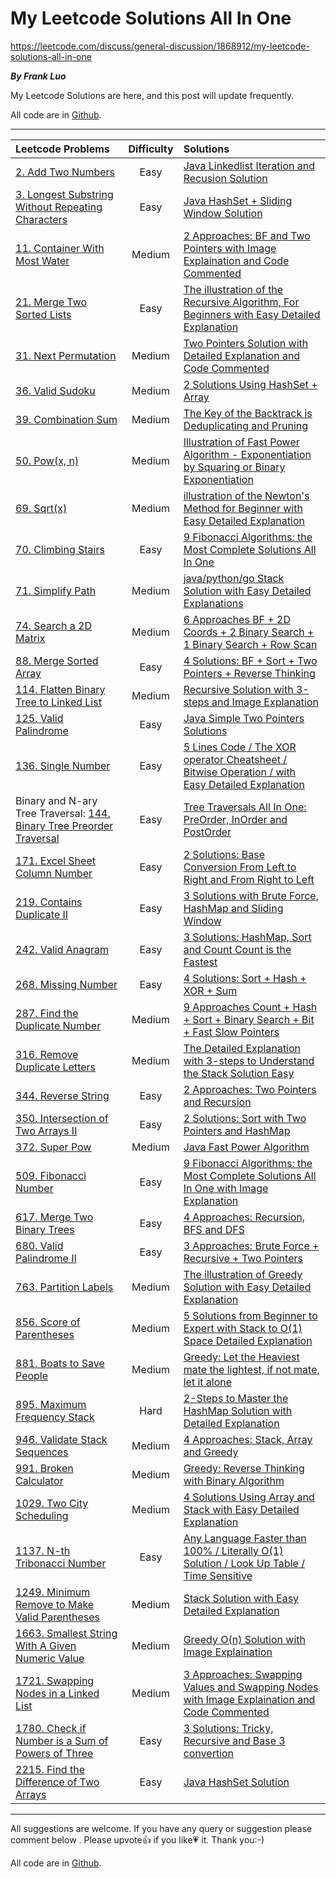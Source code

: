 # My Leetcode Solutions All In One

https://leetcode.com/discuss/general-discussion/1868912/my-leetcode-solutions-all-in-one

***By Frank Luo***

My Leetcode Solutions are here, and this post will update frequently.

All code are in [Github](https://github.com/longluo/leetcode).

--------------------------

|	   Leetcode Problems      |   Difficulty   |      Solutions      |
|      :-----               |   :----:   |      :----      |
| [2. Add Two Numbers](https://leetcode.com/problems/add-two-numbers/) | Easy | [Java Linkedlist Iteration and Recusion Solution](https://leetcode.com/problems/add-two-numbers/discuss/1867007/java-linkedlist-iteration-and-recusion-solution) |
| [3. Longest Substring Without Repeating Characters](https://leetcode.com/problems/longest-substring-without-repeating-characters) | Easy | [Java HashSet + Sliding Window Solution](https://leetcode.com/problems/longest-substring-without-repeating-characters/discuss/1869971/java-using-hashset-and-sliding-window) |
| [11. Container With Most Water](https://leetcode.com/problems/container-with-most-water/) | Medium | [2 Approaches: BF and Two Pointers with Image Explaination and Code Commented](https://leetcode.com/problems/container-with-most-water/discuss/1915231/java-2-approaches-bf-and-two-pointers-with-image-explaination-code-commented) |
| [21. Merge Two Sorted Lists](https://leetcode.com/problems/merge-two-sorted-lists/) | Easy | [The illustration of the Recursive Algorithm, For Beginners with Easy Detailed Explanation](https://leetcode.com/problems/merge-two-sorted-lists/discuss/1857613/the-illustration-of-the-recursive-algorithm-for-beginners-easy-detailed-explanation) | 
| [31. Next Permutation](https://leetcode.com/problems/next-permutation/) | Medium | [Two Pointers Solution with Detailed Explanation and Code Commented](https://leetcode.com/problems/next-permutation/discuss/1908463/Java-Two-Pointers-Solution-with-Detailed-Explanation-or-Code-Commented) |
| [36. Valid Sudoku](https://leetcode.com/problems/valid-sudoku/) | Medium | [2 Solutions Using HashSet + Array](https://leetcode.com/problems/valid-sudoku/discuss/1875140/Java-2-Solutions-Using-HashSet-%2B-Array) |
| [39. Combination Sum](https://leetcode.com/problems/combination-sum) | Medium | [The Key of the Backtrack is Deduplicating and Pruning](https://leetcode.com/problems/combination-sum/discuss/1881839/the-key-of-the-backtrack-is-deduplicating-and-pruning) |
| [50. Pow(x, n)](https://leetcode.com/problems/powx-n/) | Medium | [Illustration of Fast Power Algorithm - Exponentiation by Squaring or Binary Exponentiation](https://leetcode.com/problems/powx-n/discuss/1869646/Illustration-of-Fast-Power-Algorithm-Exponentiation-by-Squaring-or-Binary-Exponentiation) |
| [69. Sqrt(x)](https://leetcode.com/problems/sqrtx) | Medium | [illustration of the Newton's Method for Beginner with Easy Detailed Explanation](https://leetcode.com/problems/sqrtx/discuss/1867232/illustration-of-the-newtons-method-for-beginner-easy-detailed-explanation) |
| [70. Climbing Stairs](https://leetcode.com/problems/climbing-stairs) | Easy | [9 Fibonacci Algorithms: the Most Complete Solutions All In One](https://leetcode.com/problems/climbing-stairs/discuss/1851337/9-fibonacci-algorithms-the-most-complete-solutions-all-in-one-graphical-easy-to-understand) |
| [71. Simplify Path](https://leetcode.com/problems/simplify-path) | Medium | [java/python/go  Stack Solution with Easy Detailed Explanations](https://leetcode.com/problems/simplify-path/discuss/1848608/javapythongo-solution-using-stack-with-easy-detailed-explanations) |
| [74. Search a 2D Matrix](https://leetcode.com/problems/search-a-2d-matrix/) | Medium |  [6 Approaches BF + 2D Coords + 2 Binary Search + 1 Binary Search + Row Scan](https://leetcode.com/problems/search-a-2d-matrix/discuss/1895889/java-6-approaches-bf-2d-coords-2-binary-search-1-binary-search-row-scan) |
| [88. Merge Sorted Array](https://leetcode.com/problems/merge-sorted-array/) | Easy | [4 Solutions: BF + Sort + Two Pointers + Reverse Thinking](https://leetcode.com/problems/merge-sorted-array/discuss/1876524/java-4-solutions-bf-sort-two-pointers-best) |
| [114. Flatten Binary Tree to Linked List](https://leetcode.com/problems/flatten-binary-tree-to-linked-list) | Medium | [Recursive Solution with 3-steps and Image Explanation](https://leetcode.com/problems/flatten-binary-tree-to-linked-list/discuss/1884701/illustration-of-recursive-approach-with-3-steps-easy-to-understand-0-ms-10000) |
| [125. Valid Palindrome](https://leetcode.com/problems/valid-palindrome/) | Easy | [Java Simple Two Pointers Solutions](https://leetcode.com/problems/valid-palindrome/discuss/1873749/java-simple-brute-forcetwo-pointers-solutions) |
| [136. Single Number](https://leetcode.com/problems/single-number) | Easy | [5 Lines Code / The XOR operator Cheatsheet / Bitwise Operation / with Easy Detailed Explanation](https://leetcode.com/problems/single-number/discuss/1854878/5-lines-code-the-xor-operator-cheatsheet-bitwise-operation-with-easy-detailed-explanation) |
| Binary and N-ary Tree Traversal: [144. Binary Tree Preorder Traversal](https://leetcode.com/problems/binary-tree-preorder-traversal/) | Easy | [Tree Traversals All In One: PreOrder, InOrder and PostOrder](https://leetcode.com/problems/binary-tree-inorder-traversal/discuss/1860290/tree-traversals-preorder-inorder-and-postorder-algorithms-all-in-one) |
| [171. Excel Sheet Column Number](https://leetcode.com/problems/excel-sheet-column-number/) | Easy | [2 Solutions: Base Conversion From Left to Right and From Right to Left](https://leetcode.com/problems/excel-sheet-column-number/discuss/1865439/2-solutions-base-conversion-left-to-right-and-right-to-left) |
| [219. Contains Duplicate II](https://leetcode.com/problems/contains-duplicate-ii) | Easy | [3 Solutions with Brute Force, HashMap and Sliding Window](https://leetcode.com/problems/contains-duplicate-ii/discuss/1868785/Java-3-Solutions-with-Brute-Force-HashMap-and-Sliding-Window) |
| [242. Valid Anagram](https://leetcode.com/problems/valid-anagram/) | Easy | [3 Solutions: HashMap, Sort and Count Count is the Fastest](https://leetcode.com/problems/valid-anagram/discuss/1870094/java-3-solutions-hashmap-sort-count-count-is-the-fastest) |
| [268. Missing Number](https://leetcode.com/problems/missing-number/) | Easy | [4 Solutions: Sort + Hash + XOR + Sum](https://leetcode.com/problems/missing-number/discuss/1878226/4-Solutions%3A-Sort-%2B-Hash-%2B-XOR-%2B-Sum) |
| [287. Find the Duplicate Number](https://leetcode.com/problems/coin-change/) | Medium | [9 Approaches Count + Hash + Sort + Binary Search + Bit + Fast Slow Pointers](https://leetcode.com/problems/find-the-duplicate-number/discuss/1892921/java-9-approaches-count-hash-sort-binary-search-bit-fast-slow-pointers) |
| [316. Remove Duplicate Letters](https://leetcode.com/problems/remove-duplicate-letters) | Medium | [The Detailed Explanation with 3-steps to Understand the Stack Solution Easy](https://leetcode.com/problems/remove-duplicate-letters/discuss/1859616/the-detailed-explanation-with-3-steps-to-understand-the-stack-solution-easy) |
| [344. Reverse String](https://leetcode.com/problems/reverse-string) | Easy | [2 Approaches: Two Pointers and Recursion](https://leetcode.com/problems/reverse-string/discuss/1901760/java-2-approaches-two-pointers-and-recursive-explained) |
| [350. Intersection of Two Arrays II](https://leetcode.com/problems/intersection-of-two-arrays-ii/) | Easy | [2 Solutions: Sort with Two Pointers and HashMap](https://leetcode.com/problems/intersection-of-two-arrays-ii/discuss/1878726/java-2-solutions-sort-two-pointers-with-hashmap) |
| [372. Super Pow](https://leetcode-cn.com/problems/super-pow/) | Medium | [Java Fast Power Algorithm](https://leetcode.com/problems/super-pow/discuss/1873389/Java-Fast-Power-Algorithm) |
| [509. Fibonacci Number](https://leetcode.com/problems/fibonacci-number) | Easy | [9 Fibonacci Algorithms: the Most Complete Solutions All In One with Image Explanation](https://leetcode.com/problems/fibonacci-number/discuss/1854398/9-fibonacci-algorithms-the-most-complete-solutions-all-in-one-graphical-easy-to-understand) |
| [617. Merge Two Binary Trees](https://leetcode.com/problems/merge-two-binary-trees) | Easy | [4 Approaches: Recursion, BFS and DFS](https://leetcode.com/problems/merge-two-binary-trees/discuss/1860049/java-recursive-bfs-dfs-solutions) |
| [680. Valid Palindrome II](https://leetcode.com/problems/valid-palindrome-ii/) | Easy | [3 Approaches: Brute Force + Recursive + Two Pointers](https://leetcode.com/problems/valid-palindrome-ii/discuss/1904917/java-3-approaches-brute-force-recursive-two-pointers) | 
| [763. Partition Labels](https://leetcode.com/problems/partition-labels/) | Medium | [The illustration of Greedy Solution with Easy Detailed Explanation](https://leetcode.com/problems/partition-labels/discuss/1869543/illustration-of-the-max-position-of-the-char-in-the-partition-with-easy-detailed-explanation) |
| [856. Score of Parentheses](https://leetcode.com/problems/score-of-parentheses) | Medium | [5 Solutions from Beginner to Expert with Stack to O(1)  Space Detailed Explanation](https://leetcode.com/problems/score-of-parentheses/discuss/1856660/5-solutions-from-beginner-to-expert-graphical-stack-to-o1-space-with-detailed-explanation) |
| [881. Boats to Save People](https://leetcode.com/problems/boats-to-save-people/)  | Medium |  [Greedy: Let the Heaviest mate the lightest, if not mate, let it alone](https://leetcode.com/problems/boats-to-save-people/discuss/1877941/java-let-the-heaviest-mate-the-lightest-if-not-mate-let-it-alone) |
| [895. Maximum Frequency Stack](https://leetcode.com/problems/maximum-frequency-stack/) | Hard | [2-Steps to Master the HashMap Solution with Detailed Explanation ](https://leetcode.com/problems/maximum-frequency-stack/discuss/1862258/the-detailed-explanation-using-2-steps-to-understand-the-hashmap-linkedlist-solution-o1-time) |
| [946. Validate Stack Sequences](https://leetcode.com/problems/validate-stack-sequences) | Medium | [4 Approaches: Stack, Array and Greedy](https://leetcode.com/problems/validate-stack-sequences/discuss/1855130/java-4-approaches-stack-array-greedy) |
| [991. Broken Calculator](https://leetcode.com/problems/broken-calculator/) | Medium | [Greedy: Reverse Thinking with Binary Algorithm](https://leetcode.com/problems/broken-calculator/discuss/1875850/java-reverse-thinking-binary-algorithm-ologn) |
| [1029. Two City Scheduling](https://leetcode.com/problems/two-city-scheduling/) | Medium | [4 Solutions Using Array and Stack with Easy Detailed Explanation](https://leetcode.com/problems/validate-stack-sequences/discuss/1855130/4-solutions-o1-faster-than-10000-using-array-and-stack-with-easy-detailed-explanation) |
| [1137. N-th Tribonacci Number](https://leetcode.com/problems/n-th-tribonacci-number/) | Easy | [Any Language Faster than 100% / Literally O(1) Solution / Look Up Table / Time Sensitive](https://leetcode.com/problems/n-th-tribonacci-number/discuss/1855032/any-language-faster-than-100-literally-o1-solution-look-up-table-time-sensitive-easy) |
| [1249. Minimum Remove to Make Valid Parentheses](https://leetcode.com/problems/minimum-remove-to-make-valid-parentheses) | Medium | [Stack Solution with Easy Detailed Explanation](https://leetcode.com/problems/minimum-remove-to-make-valid-parentheses/discuss/1851033/javapython-using-stack-easy-to-understand-the-two-step-with-easy-detailed-explanation) |
| [1663. Smallest String With A Given Numeric Value](https://leetcode.com/problems/smallest-string-with-a-given-numeric-value/) | Medium | [Greedy O(n) Solution with Image Explaination](https://leetcode.com/problems/smallest-string-with-a-given-numeric-value/discuss/1871777/java-greedy-on-solution-image-explaination) |
| [1721. Swapping Nodes in a Linked List](https://leetcode.com/problems/swapping-nodes-in-a-linked-list/) | Medium | [3 Approaches: Swapping Values and Swapping Nodes with Image Explaination and Code Commented](https://leetcode.com/problems/swapping-nodes-in-a-linked-list/discuss/1912231/java-3-approaches-swapping-values-and-swapping-nodes-with-image-explaination-code-commented) |
| [1780. Check if Number is a Sum of Powers of Three](https://leetcode.com/problems/check-if-number-is-a-sum-of-powers-of-three/) | Easy | [3 Solutions: Tricky, Recursive and Base 3 convertion](https://leetcode.com/problems/check-if-number-is-a-sum-of-powers-of-three/discuss/1878829/java-3-solutions-tricky-recursive-base-3) |
| [2215. Find the Difference of Two Arrays](https://leetcode.com/problems/find-the-difference-of-two-arrays/) | Easy | [Java HashSet Solution](https://leetcode.com/problems/find-the-difference-of-two-arrays/discuss/1888950/java-hashset-solution) |

------------

All suggestions are welcome. 
If you have any query or suggestion please comment below .
Please upvote👍 if you like💗 it. Thank you:-)

All code are in [Github](https://github.com/longluo/leetcode).

